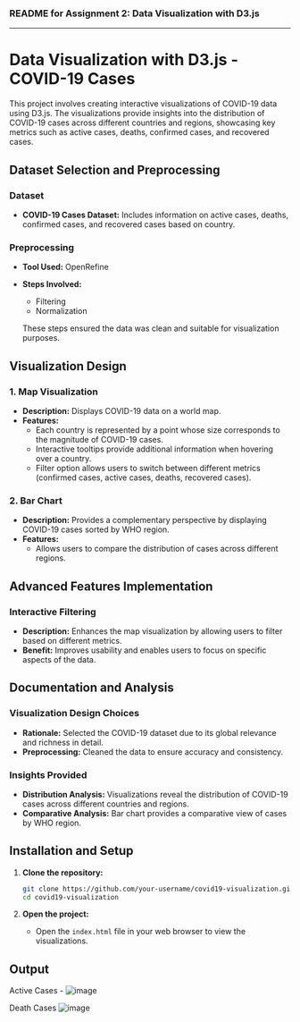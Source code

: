 ### README for Assignment 2: Data Visualization with D3.js

---

# Data Visualization with D3.js - COVID-19 Cases

This project involves creating interactive visualizations of COVID-19 data using D3.js. The visualizations provide insights into the distribution of COVID-19 cases across different countries and regions, showcasing key metrics such as active cases, deaths, confirmed cases, and recovered cases.

## Dataset Selection and Preprocessing

### Dataset

- **COVID-19 Cases Dataset:** Includes information on active cases, deaths, confirmed cases, and recovered cases based on country.

### Preprocessing

- **Tool Used:** OpenRefine
- **Steps Involved:**
  - Filtering
  - Normalization

  These steps ensured the data was clean and suitable for visualization purposes.

## Visualization Design

### 1. Map Visualization

- **Description:** Displays COVID-19 data on a world map.
- **Features:**
  - Each country is represented by a point whose size corresponds to the magnitude of COVID-19 cases.
  - Interactive tooltips provide additional information when hovering over a country.
  - Filter option allows users to switch between different metrics (confirmed cases, active cases, deaths, recovered cases).

### 2. Bar Chart

- **Description:** Provides a complementary perspective by displaying COVID-19 cases sorted by WHO region.
- **Features:**
  - Allows users to compare the distribution of cases across different regions.

## Advanced Features Implementation

### Interactive Filtering

- **Description:** Enhances the map visualization by allowing users to filter based on different metrics.
- **Benefit:** Improves usability and enables users to focus on specific aspects of the data.

## Documentation and Analysis

### Visualization Design Choices

- **Rationale:** Selected the COVID-19 dataset due to its global relevance and richness in detail.
- **Preprocessing:** Cleaned the data to ensure accuracy and consistency.

### Insights Provided

- **Distribution Analysis:** Visualizations reveal the distribution of COVID-19 cases across different countries and regions.
- **Comparative Analysis:** Bar chart provides a comparative view of cases by WHO region.

## Installation and Setup

1. **Clone the repository:**

    ```bash
    git clone https://github.com/your-username/covid19-visualization.git
    cd covid19-visualization
    ```

2. **Open the project:**

    - Open the `index.html` file in your web browser to view the visualizations.


## Output
Active Cases - 
![image](https://github.com/user-attachments/assets/b5125ccc-710f-481b-a647-415c0209f93f)

Death Cases
![image](https://github.com/user-attachments/assets/89bb3398-196e-4bab-9579-d95c73df99ed)



